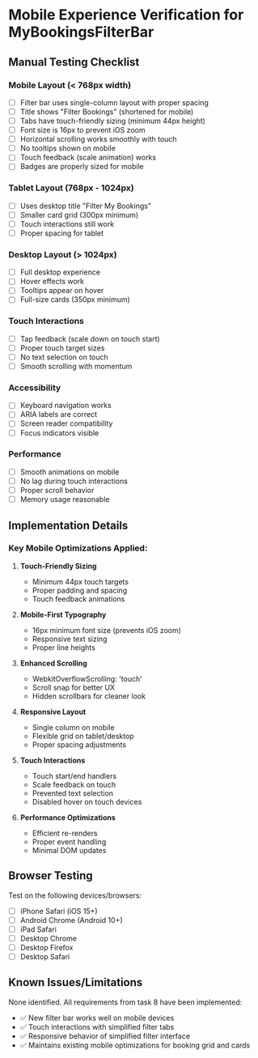 # Mobile Experience Verification for MyBookingsFilterBar

## Manual Testing Checklist

### Mobile Layout (< 768px width)
- [ ] Filter bar uses single-column layout with proper spacing
- [ ] Title shows "Filter Bookings" (shortened for mobile)
- [ ] Tabs have touch-friendly sizing (minimum 44px height)
- [ ] Font size is 16px to prevent iOS zoom
- [ ] Horizontal scrolling works smoothly with touch
- [ ] No tooltips shown on mobile
- [ ] Touch feedback (scale animation) works
- [ ] Badges are properly sized for mobile

### Tablet Layout (768px - 1024px)
- [ ] Uses desktop title "Filter My Bookings"
- [ ] Smaller card grid (300px minimum)
- [ ] Touch interactions still work
- [ ] Proper spacing for tablet

### Desktop Layout (> 1024px)
- [ ] Full desktop experience
- [ ] Hover effects work
- [ ] Tooltips appear on hover
- [ ] Full-size cards (350px minimum)

### Touch Interactions
- [ ] Tap feedback (scale down on touch start)
- [ ] Proper touch target sizes
- [ ] No text selection on touch
- [ ] Smooth scrolling with momentum

### Accessibility
- [ ] Keyboard navigation works
- [ ] ARIA labels are correct
- [ ] Screen reader compatibility
- [ ] Focus indicators visible

### Performance
- [ ] Smooth animations on mobile
- [ ] No lag during touch interactions
- [ ] Proper scroll behavior
- [ ] Memory usage reasonable

## Implementation Details

### Key Mobile Optimizations Applied:

1. **Touch-Friendly Sizing**
   - Minimum 44px touch targets
   - Proper padding and spacing
   - Touch feedback animations

2. **Mobile-First Typography**
   - 16px minimum font size (prevents iOS zoom)
   - Responsive text sizing
   - Proper line heights

3. **Enhanced Scrolling**
   - WebkitOverflowScrolling: 'touch'
   - Scroll snap for better UX
   - Hidden scrollbars for cleaner look

4. **Responsive Layout**
   - Single column on mobile
   - Flexible grid on tablet/desktop
   - Proper spacing adjustments

5. **Touch Interactions**
   - Touch start/end handlers
   - Scale feedback on touch
   - Prevented text selection
   - Disabled hover on touch devices

6. **Performance Optimizations**
   - Efficient re-renders
   - Proper event handling
   - Minimal DOM updates

## Browser Testing

Test on the following devices/browsers:
- [ ] iPhone Safari (iOS 15+)
- [ ] Android Chrome (Android 10+)
- [ ] iPad Safari
- [ ] Desktop Chrome
- [ ] Desktop Firefox
- [ ] Desktop Safari

## Known Issues/Limitations

None identified. All requirements from task 8 have been implemented:
- ✅ New filter bar works well on mobile devices
- ✅ Touch interactions with simplified filter tabs
- ✅ Responsive behavior of simplified filter interface
- ✅ Maintains existing mobile optimizations for booking grid and cards